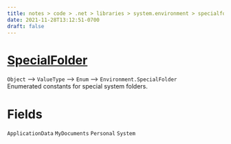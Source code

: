 ```yaml
---
title: notes > code > .net > libraries > system.environment > specialfolder
date: 2021-11-28T13:12:51-0700
draft: false
---
```

# [SpecialFolder](https://docs.microsoft.com/en-us/dotnet/api/system.environment.specialfolder?view=net-6.0)
`Object` –> `ValueType` –> `Enum` –> `Environment.SpecialFolder`  
Enumerated constants for special system folders.  

# Fields
`ApplicationData`
`MyDocuments`
`Personal`
`System`
